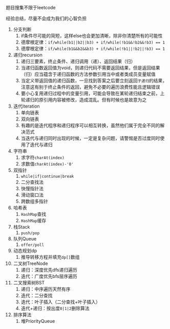 题目搜集不限于leetcode

经验总结，尽量不会成为我们的心智负担

1. 分支判断
   1. if条件尽可能的简短，这样else也会更加清晰，除非你清楚所有的可能性
   2. 德摩根定律：`if/while(b1||b2||b3) + if/while(!b1&&!b2&&!b3) == 1`
   3. 德摩根定律：`if/while(b1&&b2&&b3) + if/while(!b1||!b2||!b3) == 1`
2. 递归recursion
   1. 递归三要素，终止条件、递归调用（递）、返回结果（归）
   2. 当递归函数返回值为void，则递归代码不需要返回结果，但是返回结果（归）应当蕴含于递归函数的方法参数引用当中或者类成员变量赋值
   3. 当定义带返回值的递归函数，一旦找到答案之后要立刻返回`子递归`的结果，注意这有别于终止条件的返回，避免不必要的遍历浪费性能且逻辑错误
   4. 要小心复用递归过程中的变量引用，可能会导致在某轮递归结束之前，上轮递归的原引用内容被修改，造成混乱。但有时候也是故意为之
3. 迭代iteration
   1. 单向链表
   2. 双向链表
   3. 有趣的是迭代程序和递归程序可以相互转换，虽然他们属于完全不同的解决范式
   4. 当迭代与递归同时出现的时候，一定是复杂问题，请警惕是否过度同时使用了迭代与递归
4. 字符串
   1. 求字符`charAt(index)`
   2. 求数值`charAt(index)-'0'`
5. 双指针
   1. `while|if|continue|break`
   2. 二分查找法
   3. 快慢指针法
   4. 滑动窗口法
   5. 跨数组多指针
6. 哈希表
   1. `HashMap`查找
   2. `HashMap`缓存
7. 栈Stack
   1. `push/pop`
8. 队列Queue
   1. `offer/poll`
9. 动态规划dp
   1. 推导转移方程并填充`dp[]`数组
10. 二叉树TreeNode
    1. 递归：深度优先dfs递归遍历
    2. 迭代：广度优先bfs层序遍历
11. 二叉搜索树BST
    1. 递归：中序遍历天然有序
    2. 迭代：二分查找
    3. 迭代：叶子插入（二分查找+叶子插入）
    4. 迭代+递归：按出度`0|1|2`删除算法
12. 排序算法
    1. 堆PriorityQueue
